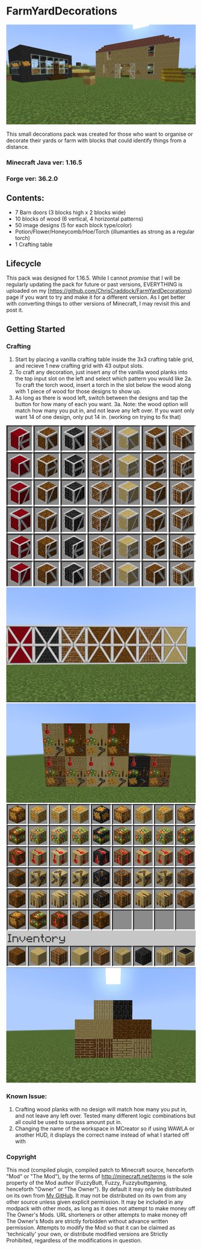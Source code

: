 # FarmYardDecorations

![BeeHarvestBarn](/Display/BeeHarvestBarn.png)

This small decorations pack was created for those who want to organise or decorate their yards or farm with blocks that could identify things from a distance.

### Minecraft Java ver: 1.16.5
### Forge ver: 36.2.0

## Contents:
* 7 Barn doors (3 blocks high x 2 blocks wide)
* 10 blocks of wood (6 vertical, 4 horizontal patterns)
* 50 image designs (5 for each block type/color)
* Potion/Flower/Honeycomb/Hoe/Torch (illumanties as strong as a regular torch)
* 1 Crafting table



## Lifecycle
This pack was designed for 1.16.5.  While I cannot *promise* that I will be regularly updating the pack for future or past versions,
EVERYTHING is uploaded on my [https://github.com/ChrisCraddock/FarmYardDecorations) page if you want to try and make it for
a different version.  As I get better with converting things to other versions of Minecraft, I may revisit this and post it. 

## Getting Started


### Crafting
1. Start by placing a vanilla crafting table inside the 3x3 crafting table grid, and recieve 1 new crafting grid with 43 output slots.
2.  To craft any decoration, just insert any of the vanilla wood planks into the top input slot on the left and select which pattern you would like
  2a. To craft the torch wood, insert a torch in the slot below the wood along with 1 piece of wood for those designs to show up.
3.  As long as there is wood left, switch between the designs and tap the button for how many of each you want.
  3a. Note: the wood option will match how many you put in, and not leave any left over.  If you want only want 14 of one design, only put 14 in. (working on trying to fix that)

![BarnBlocks](/Display/BarnBlocks.png)
![BarnDoors](/Display/BarnDoors.png)
![Decorations](/Display/Decorations.png)
![Decrowood](/Display/Decrowood.png)
![WoodWalls](/Display/WoodWalls.png)


### Known Issue:
1. Crafting wood planks with no design will match how many you put in, and not leave any left over. Tested many different logic combinations but all could be used to surpass amount put in.
2. Changing the name of the workspace in MCreator so if using WAWLA or another HUD, it displays the correct name instead of what I started off with


### Copyright

This mod (compiled plugin, compiled patch to Minecraft source, henceforth "Mod" or "The Mod"), by the terms of http://minecraft.net/terms is the sole property of the 
Mod author (FuzzyButt, Fuzzy, Fuzzybuttgaming, henceforth "Owner" or "The Owner"). By default it may only be distributed on its own from 
[My GitHub](https://github.com/ChrisCraddock/FarmYardDecorations). It may not be distributed on its own from any other source unless given explicit permission. It may be included in any modpack with 
other mods, as long as it does not attempt to make money off The Owner's Mods. URL shorteners or other attempts to make money off The Owner's Mods are strictly 
forbidden without advance written permission. Attempts to modify the Mod so that it can be claimed as 'technically' your own, or distribute modified versions are 
Strictly Prohibited, regardless of the modifications in question.
